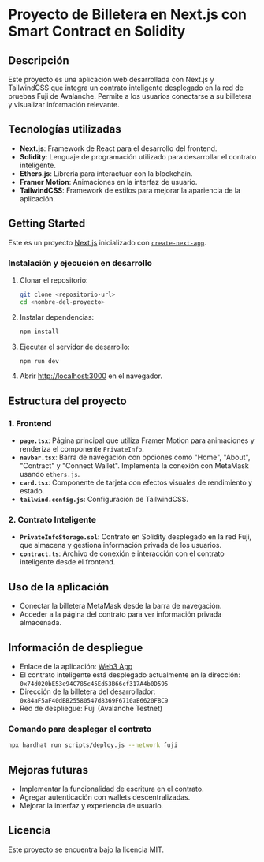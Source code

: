 # Proyecto de Billetera en Next.js con Smart Contract en Solidity

## Descripción
Este proyecto es una aplicación web desarrollada con Next.js y TailwindCSS que integra un contrato inteligente desplegado en la red de pruebas Fuji de Avalanche. Permite a los usuarios conectarse a su billetera y visualizar información relevante.

## Tecnologías utilizadas
- **Next.js**: Framework de React para el desarrollo del frontend.
- **Solidity**: Lenguaje de programación utilizado para desarrollar el contrato inteligente.
- **Ethers.js**: Librería para interactuar con la blockchain.
- **Framer Motion**: Animaciones en la interfaz de usuario.
- **TailwindCSS**: Framework de estilos para mejorar la apariencia de la aplicación.

## Getting Started

Este es un proyecto [Next.js](https://nextjs.org/) inicializado con [`create-next-app`](https://github.com/vercel/next.js/tree/canary/packages/create-next-app).

### Instalación y ejecución en desarrollo

1. Clonar el repositorio:
   ```bash
   git clone <repositorio-url>
   cd <nombre-del-proyecto>
   ```
2. Instalar dependencias:
   ```bash
   npm install
   ```
3. Ejecutar el servidor de desarrollo:
   ```bash
   npm run dev
   ```
4. Abrir [http://localhost:3000](http://localhost:3000) en el navegador.

## Estructura del proyecto

### 1. Frontend
- **`page.tsx`**: Página principal que utiliza Framer Motion para animaciones y renderiza el componente `PrivateInfo`.
- **`navbar.tsx`**: Barra de navegación con opciones como "Home", "About", "Contract" y "Connect Wallet". Implementa la conexión con MetaMask usando `ethers.js`.
- **`card.tsx`**: Componente de tarjeta con efectos visuales de rendimiento y estado.
- **`tailwind.config.js`**: Configuración de TailwindCSS.

### 2. Contrato Inteligente
- **`PrivateInfoStorage.sol`**: Contrato en Solidity desplegado en la red Fuji, que almacena y gestiona información privada de los usuarios.
- **`contract.ts`**: Archivo de conexión e interacción con el contrato inteligente desde el frontend.

## Uso de la aplicación
- Conectar la billetera MetaMask desde la barra de navegación.
- Acceder a la página del contrato para ver información privada almacenada.

## Información de despliegue
- Enlace de la aplicación: [Web3 App](https://web3-qk3ri4cfp-camilaquimbayas-projects.vercel.app/)
- El contrato inteligente está desplegado actualmente en la dirección: `0x74d020bE53e94C785c45Ed53B66cf317A4b0D595`
- Dirección de la billetera del desarrollador: `0x84aF5aF40dBB25580547d8369F6710aE6620FBC9`
- Red de despliegue: Fuji (Avalanche Testnet)

### Comando para desplegar el contrato
```bash
npx hardhat run scripts/deploy.js --network fuji
```

## Mejoras futuras
- Implementar la funcionalidad de escritura en el contrato.
- Agregar autenticación con wallets descentralizadas.
- Mejorar la interfaz y experiencia de usuario.

## Licencia
Este proyecto se encuentra bajo la licencia MIT.

